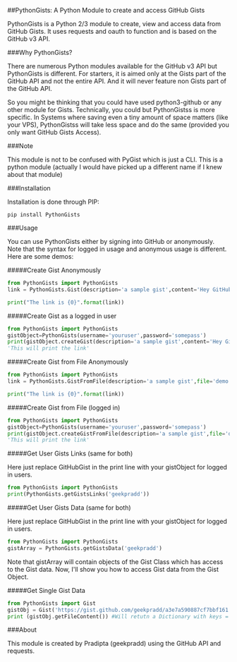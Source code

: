 ##PythonGists: A Python Module to create and access GitHub Gists

PythonGists is a Python 2/3 module to create, view and access data from GitHub Gists. It uses requests and oauth to function and is based on the GitHub v3 API.

###Why PythonGists?

There are numerous Python modules available for the GitHub v3 API but PythonGists is different. For starters, it is aimed only at the Gists part of the GitHub API and not the entire API. And it will never feature non Gists part of the GitHub API.

So you might be thinking that you could have used python3-github or any other module for Gists. Technically, you could but PythonGistss is more specific. In Systems where saving even a tiny amount of space matters (like your VPS), PythonGistss will take less space and do the same (provided you only want GitHub Gists Access).

###Note

This module is not to be confused with PyGist which is just a CLI. This is a python module (actually I would have picked up a different name if I knew about that module)

###Installation

Installation is done through PIP:

```
pip install PythonGists
```

###Usage

You can use PythonGists either by signing into GitHub or anonymously. Note that the syntax for logged in usage and anonymous usage is different. Here are some demos:

#####Create Gist Anonymously

```python
from PythonGists import PythonGists
link = PythonGists.Gist(description='a sample gist',content='Hey GitHub',name='demo.txt')

print("The link is {0}".format(link))
```

#####Create Gist as a logged in user

```python
from PythonGists import PythonGists
gistObject=PythonGists(username='youruser',password='somepass')
print(gistObject.createGist(description='a sample gist',content='Hey GitHub',name='demo.txt'))
'This will print the link'
```
#####Create Gist from File Anonymously

```python
from PythonGists import PythonGists
link = PythonGists.GistFromFile(description='a sample gist',file='demo.py')

print("The link is {0}".format(link))
```

#####Create Gist from File (logged in)

```python
from PythonGists import PythonGists
gistObject=PythonGists(username='youruser',password='somepass')
print(gistObject.createGistFromFile(description='a sample gist',file='demo.py'))
'This will print the link'
```
#####Get User Gists Links (same for both)

Here just replace GitHubGist in the print line with your gistObject for logged in users.

```python
from PythonGists import PythonGists
print(PythonGists.getGistsLinks('geekpradd'))
```

#####Get User Gists Data (same for both)

Here just replace GitHubGist in the print line with your gistObject for logged in users.

```python
from PythonGists import PythonGists
gistArray = PythonGists.getGistsData('geekpradd')
```

Note that gistArray will contain objects of the Gist Class which has access to the Gist data. Now, I'll show you how to access Gist data from the Gist Object.

#####Get Single Gist Data

```python
from PythonGists import Gist
gistObj = Gist('https://gist.github.com/geekpradd/a3e7a590887cf7bbf161')
print (gistObj.getFileContent()) #Will retutn a Dictionary with keys = File names and values = file content 
 ```
 
###About

This module is created by Pradipta (geekpradd) using the GitHub API and requests.